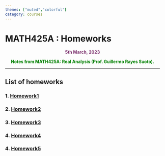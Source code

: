 ```yaml
---
themes: ["muted","colorful"]
category: courses
---
```


# MATH425A : Homeworks
<p style="text-align:center; color:#7A306C"> <b>5th March, 2023</b> </p>
<p style='text-align:center;color:green'><b>
Notes from MATH425A: Real Analysis (Prof. Guillermo Rayes Suoto).</b></p>


---

## List of homeworks

### 1. [Homework1](hw1)
### 2. [Homework2](hw2)
### 3. [Homework3](hw3)
### 4. [Homework4](hw4) 
### 4. [Homework5](hw5) 


